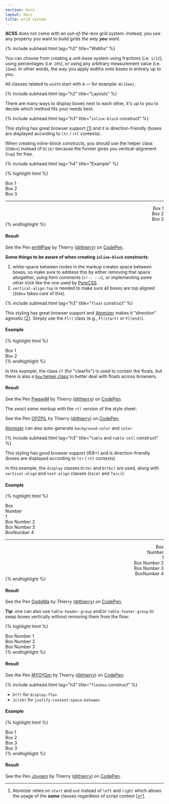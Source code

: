 ```yaml
---
section: docs
layout: docs
title: Grid system
---
```


<p><b class="Fw(b)">ACSS</b> does not come with an <em>out-of-the-box</em> grid system. Instead, you use any property you want to build grids <em>the way <strong>you</strong> want</em>.</p>

{% include subhead.html tag="h2" title="Widths" %}

<p>You can choose from creating a unit-base system using fractions (i.e. <code>1/12</code>), using percentages (i.e. <code>20%</code>), or using any arbitrary measurement value (i.e. <code>15em</code>). In other words, the way you apply widths onto boxes is entirely up to you.</p>

<p class="noteBox info">All classes related to <code>width</code> start with <code>W</code> &mdash; for example: <code>W(15em)</code>.</p>

{% include subhead.html tag="h2" title="Layouts" %}

<p>There are many ways to display boxes next to each other, it&#39;s up to you to decide which method fits your needs best.</p>

{% include subhead.html tag="h3" title="<code>inline-block</code> construct" %}

<p>This styling has great browser support <a href="#footnote">[1]</a> and it is direction-friendly (boxes are displayed according to <code>ltr</code> / <code>rtl</code> contexts).</p>

<p>When creating inline-block constructs, you should use the helper class (<code>IbBox</code>) instead of <code>D(ib)</code> because the former gives you vertical-alignment (<code>top</code>) for free.</p>

{% include subhead.html tag="h4" title="Example" %}

{% highlight html %}
<div>
   <div class="IbBox W(1/3) P(20px) Bgc(#0280ae.5)">Box 1</div><!--
--><div class="IbBox W(1/3) P(20px) Bgc(#0280ae.8)">Box 2</div><!--
--><div class="IbBox W(1/3) P(20px) Bgc(#0280ae)">Box 3</div>
</div>
<hr />
<div dir="rtl">
   <div class="IbBox W(1/3) P(20px) Bgc(#0280ae.5)">Box 1</div><!--
--><div class="IbBox W(1/3) P(20px) Bgc(#0280ae.8)">Box 2</div><!--
--><div class="IbBox W(1/3) P(20px) Bgc(#0280ae)">Box 3</div>
</div>
{% endhighlight %}

<h4 class="penResult">Result</h4>

<p data-height="190" data-theme-id="12469" data-slug-hash="emMPaw" data-default-tab="result" data-user="thierry" class='codepen'>See the Pen <a href='http://codepen.io/thierry/pen/emMPaw/'>emMPaw</a> by Thierry (<a href='http://codepen.io/thierry'>@thierry</a>) on <a href='http://codepen.io'>CodePen</a>.</p>

<div class="noteBox warning">
    <p><strong>Some things to be aware of when creating <code>inline-block</code> constructs</strong>:</p>
    <ol class="ol-list">
       <li>white-space between nodes in the markup creates space between boxes, so make sure to address this by either removing that space altogether, using html comments (<code>&lt;!-- --&gt;</code>), or implementing some other trick like the one used by <a href="http://purecss.io/grids/">PureCSS</a>.</li>
       <li><code>vertical-align:top</code> is needed to make sure all boxes are top aligned (<code>IbBox</code> takes care of this).</li>
    </ol>
</div>

{% include subhead.html tag="h3" title="<code>float</code> construct" %}

<p>This styling has great browser support and <a href="https://github.com/acss-io/atomizer">Atomizer</a> makes it &quot;direction&quot; agnostic <a href="#footnote">[2]</a>.  Simply use the <code>Fl()</code> class (e.g., <code>Fl(start)</code> or <code>Fl(end)</code>).</p>

<h4 id="example">Example</h4>

{% highlight html %}
<div class="Cf">
   <div class="Fl(start) W(50%) P(20px) Bgc(#0280ae.5)">Box 1</div>
   <div class="Fl(start) W(50%) P(20px) Bgc(#0280ae)">Box 2</div>
</div>
{% endhighlight %}

<p class="noteBox info">In this example, the class <code>Cf</code> (for &quot;clearfix&quot;) is used to contain the floats, but there is also a <a href="/guides/helper-classes.html-row-"><code>Row</code> helper class</a> to better deal with floats across browsers.</p>

<h4 class="penResult">Result</h4>

<p data-height="110" data-theme-id="12469" data-slug-hash="PwewjM" data-default-tab="result" data-user="thierry" class='codepen'>See the Pen <a href='http://codepen.io/thierry/pen/PwewjM/'>PwewjM</a> by Thierry (<a href='http://codepen.io/thierry'>@thierry</a>) on <a href='http://codepen.io'>CodePen</a>.</p>

<p class="penResult">The <em>exact same markup</em> with the <code>rtl</code> version of the style sheet:</p>

<p data-height="110" data-theme-id="12469" data-slug-hash="OPZPjL" data-default-tab="result" data-user="thierry" class='codepen'>See the Pen <a href='http://codepen.io/thierry/pen/OPZPjL/'>OPZPjL</a> by Thierry (<a href='http://codepen.io/thierry'>@thierry</a>) on <a href='http://codepen.io'>CodePen</a>.</p>

<p class="noteBox info"><a href="https://github.com/acss-io/atomizer">Atomizer</a> can also auto-generate <code>background-color</code> and <code>color</code>.</p>

{% include subhead.html tag="h3" title="<code>table</code> and <code>table-cell</code> construct" %}

<p>This styling has good browser support (IE8+) and is direction-friendly (boxes are displayed according to <code>ltr</code> / <code>rtl</code> contexts).</p>

<p>In this example, the <code>display</code> classes <code>D(tb)</code> and <code>D(tbc)</code> are used, along with <code>vertical-align</code> and <code>text-align</code> classes (<code>Va(m)</code> and <code>Ta(c)</code>):</p>

<h4 id="example">Example</h4>

{% highlight html %}
<div class="D(tb) W(100%) Ta(c)" role="presentation">
    <div class="D(tbc) Va(m) P(20px) Bgc(#0280ae.5)">Box <br />Number <br />1</div>
    <div class="D(tbc) Va(m) P(20px) Bgc(#0280ae.6)">Box Number 2</div>
    <div class="D(tbc) Va(m) P(20px) Bgc(#0280ae.8)">Box Number 3</div>
    <div class="D(tbc) Va(m) P(20px) Bgc(#0280ae)">BoxNumber 4</div>
</div>
<hr />
<div class="D(tb) W(100%) Va(m) Ta(c)" dir="rtl" role="presentation">
    <div class="D(tbc) Va(m) P(20px) Bgc(#0280ae.5)">Box <br />Number <br />1</div>
    <div class="D(tbc) Va(m) P(20px) Bgc(#0280ae.6)">Box Number 2</div>
    <div class="D(tbc) Va(m) P(20px) Bgc(#0280ae.8)">Box Number 3</div>
    <div class="D(tbc) Va(m) P(20px) Bgc(#0280ae)">BoxNumber 4</div>
</div>
{% endhighlight %}

<h4 class="penResult">Result</h4>

<p data-height="260" data-theme-id="12469" data-slug-hash="GgdgMa" data-default-tab="result" data-user="thierry" class='codepen'>See the Pen <a href='http://codepen.io/thierry/pen/GgdgMa/'>GgdgMa</a> by Thierry (<a href='http://codepen.io/thierry'>@thierry</a>) on <a href='http://codepen.io'>CodePen</a>.</p>

<p><strong>Tip:</strong> one can also use <code>table-header-group</code> and/or <code>table-footer-group</code> to swap boxes vertically without removing them from the flow:</p>

{% highlight html %}
<div class="D(tb) W(100%) Ta(c)" role="presentation">
    <div class="D(tbfg) Fz(20px) Bgc(#0280ae.5)">Box Number 1</div>
    <div class="D(tbc) Fz(20px) Bgc(#0280ae.8)">Box Number 2</div>
    <div class="D(tbhg) Fz(20px)">Box Number 3</div>
</div>
{% endhighlight %}

<h4 class="penResult">Result</h4>

<p data-height="115" data-theme-id="12469" data-slug-hash="MYGYQm" data-default-tab="result" data-user="thierry" class='codepen'>See the Pen <a href='http://codepen.io/thierry/pen/MYGYQm/'>MYGYQm</a> by Thierry (<a href='http://codepen.io/thierry'>@thierry</a>) on <a href='http://codepen.io'>CodePen</a>.</p>

{% include subhead.html tag="h3" title="<code>flexbox</code> construct" %}

<ul class="ul-list">
    <li><code>D(f)</code> for <code>display:flex</code></li>
    <li><code>Jc(sb)</code> for <code>justify-content:space-between</code></li>
</ul>

<h4 id="example">Example</h4>

{% highlight html %}
<div class="D(f) Jc(sb)">
    <div class="W(100px) H(100px) Lh(100px) Fz(30px) Ta(c) Bgc(#0280ae.5)">Box 1</div>
    <div class="W(100px) H(100px) Lh(100px) Fz(30px) Ta(c) Bgc(#0280ae.5)">Box 2</div>
    <div class="W(100px) H(100px) Lh(100px) Fz(30px) Ta(c) Bgc(#0280ae.5)">Box 3</div>
    <div class="W(100px) H(100px) Lh(100px) Fz(30px) Ta(c) Bgc(#0280ae.5)">Box 3</div>
</div>
{% endhighlight %}

<h4 class="penResult">Result</h4>

<p data-height="155" data-theme-id="12469" data-slug-hash="Jovoem" data-default-tab="result" data-user="thierry" class='codepen'>See the Pen <a href='http://codepen.io/thierry/pen/Jovoem/'>Jovoem</a> by Thierry (<a href='http://codepen.io/thierry'>@thierry</a>) on <a href='http://codepen.io'>CodePen</a>.</p>

<hr class="Mt(50px)">

<ol id="footnote" class="ol-list">
    <li>Atomizer relies on <code>start</code> and <code>end</code> instead of <code>left</code> and <code>right</code> which allows the usage of the <strong>same</strong> classes regardless of script context <a href="#footnote-2">[↩]</a>.</li>
</ol>
